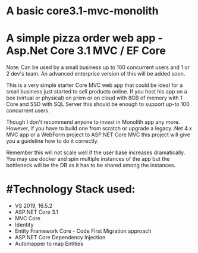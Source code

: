 # A basic core3.1-mvc-monolith 
A simple pizza order web app -Asp.Net Core 3.1 MVC / EF Core 
====================================================================================
Note: Can be used by a small business up to 100 concurrent users and 1 or 2 dev's team. An advanced enterprise version of this will be added soon.

This is a very simple starter Core MVC web app that could be ideal for a small business just started to sell products online. If you host his app on a box (virtual or physical) on prem or on cloud with 8GB of memory with 1 Core and SSD with SQL Server this should be enough to support up-to 100 concurrent users. 

Though I don't recommend anyone to invest in Monolith app any more. However, if you have to build one from scratch or upgrade a legacy .Net 4.x MVC app or a WebForm project to ASP.NET Core MVC this project will give you a guideline how to do it correctly. 

Remember this will not scale well if the user base increases dramatically. You may use docker and spin multiple instances of the app but the bottleneck will be the DB as it has to be shared among the instances. 

#Technology Stack used:
=======================
- VS 2019, 16.5.2
- ASP.NET Core 3.1 
- MVC Core 
- Identity
- Entity Framework Core - Code First Migration approach
- ASP.NET Core Dependency Injection
- Automapper to map Entities
